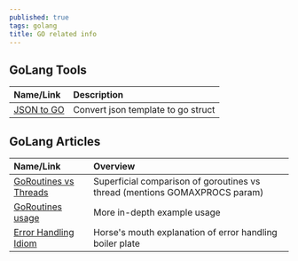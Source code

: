 ```yaml
---
published: true
tags: golang
title: GO related info
---
```

## GoLang Tools

| Name/Link                                         | Description                        |
|:--------------------------------------------------|:-----------------------------------|
| [JSON to GO](https://mholt.github.io/json-to-go/) | Convert json template to go struct |

## GoLang Articles

| Name/Link                                                                                | Overview                                                                   |
|:-----------------------------------------------------------------------------------------|:---------------------------------------------------------------------------|
| [GoRoutines vs Threads](http://tleyden.github.io/blog/2014/10/30/goroutines-vs-threads/) | Superficial comparison of goroutines vs thread (mentions GOMAXPROCS param) |
| [GoRoutines usage](https://golangbot.com/goroutines/)                                    | More in-depth example usage                                                |
| [Error Handling Idiom](https://blog.golang.org/error-handling-and-go)                    | Horse's mouth explanation of error handling boiler plate                   |

